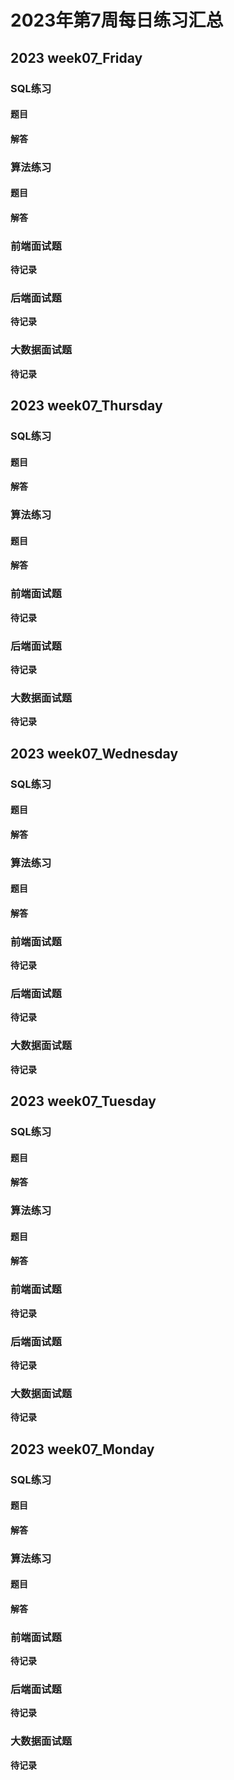 # 2023年第7周每日练习汇总


## 2023 week07_Friday  
### SQL练习 
#### 题目  
#### 解答  
### 算法练习  
#### 题目  
#### 解答  
### 前端面试题  
**待记录**  
### 后端面试题  
**待记录**  
### 大数据面试题  
**待记录**  


## 2023 week07_Thursday  
### SQL练习 
#### 题目  
#### 解答  
### 算法练习  
#### 题目  
#### 解答  
### 前端面试题  
**待记录**  
### 后端面试题  
**待记录**  
### 大数据面试题  
**待记录**  


## 2023 week07_Wednesday  
### SQL练习 
#### 题目  
#### 解答  
### 算法练习  
#### 题目  
#### 解答  
### 前端面试题  
**待记录**  
### 后端面试题  
**待记录**  
### 大数据面试题  
**待记录**  


## 2023 week07_Tuesday  
### SQL练习 
#### 题目  
#### 解答  
### 算法练习  
#### 题目  
#### 解答  
### 前端面试题  
**待记录**  
### 后端面试题  
**待记录**  
### 大数据面试题  
**待记录**  


## 2023 week07_Monday  
### SQL练习 
#### 题目  
#### 解答  
### 算法练习  
#### 题目  
#### 解答  
### 前端面试题  
**待记录**  
### 后端面试题  
**待记录**  
### 大数据面试题  
**待记录**  